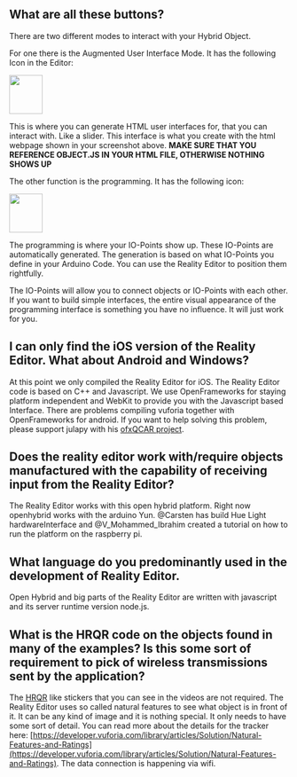 ## What are all these buttons?
There are two different modes to interact with your Hybrid Object.

For one there is the Augmented User Interface Mode. It has the following Icon in the Editor: 

<img src="http://forum.openhybrid.org/uploads/default/original/1X/57780fd6b11c29fdc7eae73ed064ad40ac1daf9f.jpg" width="60" height="70">

This is where you can generate HTML user interfaces for, that you can interact with. 
Like a slider. This interface is what you create with the html webpage shown in your screenshot above.
**MAKE SURE THAT YOU REFERENCE OBJECT.JS IN YOUR HTML FILE, OTHERWISE NOTHING SHOWS UP**

The other function is the programming. It has the following icon:

<img src="http://forum.openhybrid.org/uploads/default/original/1X/eb4c3b3bc844916e03762ea428f15dacd37573f3.jpg" width="60" height="70">

The programming is where your IO-Points show up.
These IO-Points are automatically generated. The generation is based on what IO-Points you define in your Arduino Code. You can use the Reality Editor to position them rightfully.

The IO-Points will allow you to connect objects or IO-Points with each other.
If you want to build simple interfaces, the entire visual appearance of the programming interface is something you have no influence. It will just work for you.


## I can only find the iOS version of the Reality Editor. What about Android and Windows?

At this point we only compiled the Reality Editor for iOS. The Reality Editor code is based on C++ and Javascript. We use OpenFrameworks for staying platform independent and WebKit to provide you with the Javascript based Interface. There are  problems compiling vuforia together with OpenFrameworks for android. If you want to help solving this problem, please support julapy with his [ofxQCAR project](https://github.com/julapy/ofxQCAR).


## Does the reality editor work with/require objects manufactured with the capability of receiving input from the Reality Editor?

The Reality Editor works with this open hybrid platform. Right now openhybrid works with the arduino Yun.
@Carsten has build Hue Light hardwareInterface and @V_Mohammed_Ibrahim created a tutorial on how to run the platform on the raspberry pi.


## What language do you predominantly used in the development of Reality Editor.
Open Hybrid and big parts of the Reality Editor are written with javascript and its server runtime version node.js.


## What is the HRQR code on the objects found in many of the examples? Is this some sort of requirement to pick of wireless transmissions sent by the application?

The [HRQR](http://www.hrqr.org) like stickers that you can see in the videos are not required.
The Reality Editor uses so called natural features to see what object is in front of it.
It can be any kind of image and it is nothing special. It only needs to have some sort of detail.
You can read more about the details for the tracker here: [https://developer.vuforia.com/library/articles/Solution/Natural-Features-and-Ratings](https://developer.vuforia.com/library/articles/Solution/Natural-Features-and-Ratings). The data connection is happening via wifi.

